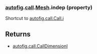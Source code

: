 ### [autofig](autofig.md).[call](autofig.call.md).[Mesh](autofig.call.Mesh.md).indep (property)




Shortcut to [autofig.call.Call.i](autofig.call.Call.i.md)

Returns
----------
* [autofig.call.CallDimensionI](autofig.call.CallDimensionI.md)

